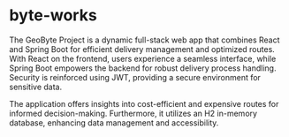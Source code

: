 # byte-works
The GeoByte Project is a dynamic full-stack web app that combines React and Spring Boot for efficient delivery management and optimized routes. With React on the frontend, users experience a seamless interface, while Spring Boot empowers the backend for robust delivery process handling. Security is reinforced using JWT, providing a secure environment for sensitive data.

The application offers insights into cost-efficient and expensive routes for informed decision-making. Furthermore, it utilizes an H2 in-memory database, enhancing data management and accessibility.
